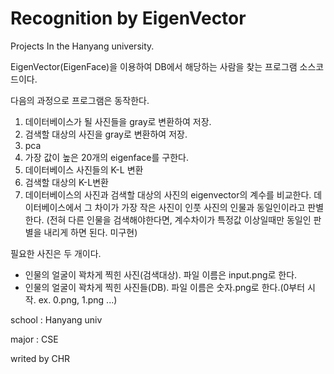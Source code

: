# Recognition by EigenVector
Projects In the Hanyang university.

EigenVector(EigenFace)을 이용하여 DB에서 해당하는 사람을 찾는 프로그램 소스코드이다.

다음의 과정으로 프로그램은 동작한다.
1. 데이터베이스가 될 사진들을 gray로 변환하여 저장.
2. 검색할 대상의 사진을 gray로 변환하여 저장.
3. pca
4. 가장 값이 높은 20개의 eigenface를 구한다.
5. 데이터베이스 사진들의 K-L 변환
6. 검색할 대상의 K-L변환
7. 데이터베이스의 사진과 검색할 대상의 사진의 eigenvector의 계수를 비교한다. 데이터베이스에서 그 차이가 가장 작은 사진이 인풋 사진의 인물과 동일인이라고 판별한다.
(전혀 다른 인물을 검색해야한다면, 계수차이가 특정값 이상일때만 동일인 판별을 내리게 하면 된다. 미구현)

필요한 사진은 두 개이다. 
* 인물의 얼굴이 꽉차게 찍힌 사진(검색대상). 파일 이름은 input.png로 한다.
* 인물의 얼굴이 꽉차게 찍힌 사진들(DB). 파일 이름은 숫자.png로 한다.(0부터 시작. ex. 0.png, 1.png ...)

school : Hanyang univ

major  : CSE

writed by CHR
